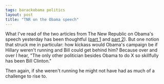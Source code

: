 ```yaml
---
tags: barackobama politics
layout: post
title: "TNR on the Obama speech"
---
```




<p>What I've read of the two articles from The New Republic on Obama's speech yesterday has been thoughtful (<a href="http://www.tnr.com/politics/story.html?id=3af8b076-e28d-473f-bca5-bf23d4805d0e">part 1</a> and <a href="http://www.tnr.com/politics/story.html?id=d418d0d8-e3b9-4ffa-b73f-753fb175d4ee">part 2</a>). But one notion that struck me in particular: how kickass would Obama's campaign be if Hillary weren't running and Bill could get behind him? Because over and over I hear, "The only other politician besides Obama to do X so skillfully has been Bill Clinton."</p>

<p>Then again, if she weren't running he might not have had as much of a challenge to rise to.</p>


